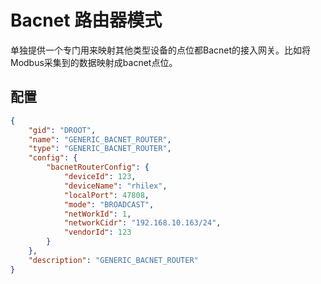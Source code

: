 # Bacnet 路由器模式
单独提供一个专门用来映射其他类型设备的点位都Bacnet的接入网关。比如将Modbus采集到的数据映射成bacnet点位。

## 配置
```json
{
    "gid": "DROOT",
    "name": "GENERIC_BACNET_ROUTER",
    "type": "GENERIC_BACNET_ROUTER",
    "config": {
        "bacnetRouterConfig": {
            "deviceId": 123,
            "deviceName": "rhilex",
            "localPort": 47808,
            "mode": "BROADCAST",
            "netWorkId": 1,
            "networkCidr": "192.168.10.163/24",
            "vendorId": 123
        }
    },
    "description": "GENERIC_BACNET_ROUTER"
}
```